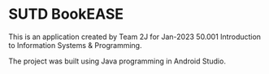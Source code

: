 # SUTD BookEASE
This is an application created by Team 2J for Jan-2023 50.001 Introduction to Information Systems & Programming.

The project was built using Java programming in Android Studio.

